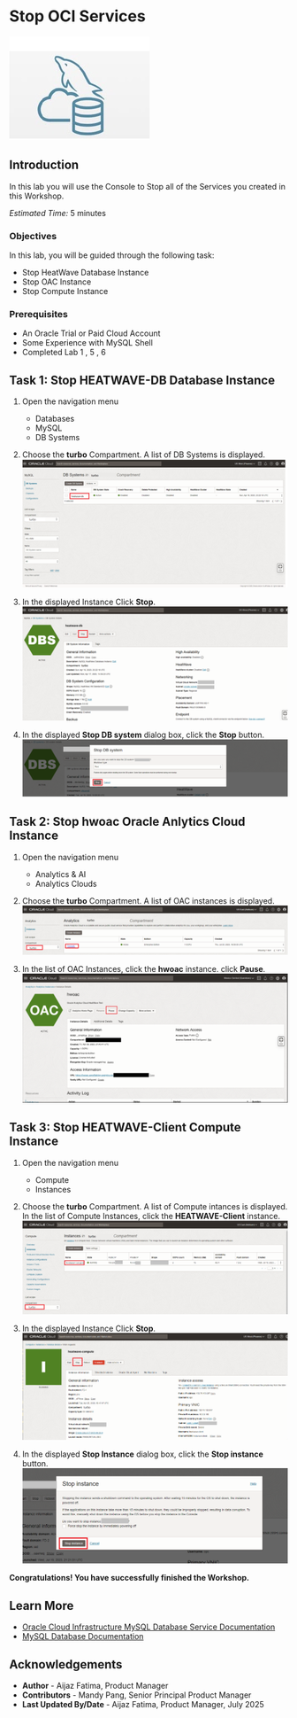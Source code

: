 # Stop OCI Services

![mysql heatwave](./images/mysql-heatwave-logo.jpg "mysql heatwave")

## Introduction

In this lab you will use the Console to Stop all of the Services you created in this Workshop.

_Estimated Time:_ 5 minutes


### Objectives

In this lab, you will be guided through the following task:

- Stop HeatWave Database Instance
- Stop OAC Instance
- Stop Compute Instance

### Prerequisites

- An Oracle Trial or Paid Cloud Account
- Some Experience with MySQL Shell
- Completed Lab 1 , 5 , 6

## Task 1: Stop HEATWAVE-DB Database Instance

1. Open the navigation menu  
    - Databases
    - MySQL
    - DB Systems
2. Choose the **turbo** Compartment. A list of DB Systems is displayed.
    ![navigation mysql with instance](./images/navigation-mysql-with-instance.png "navigation mysql with instance")

3. In the displayed Instance Click **Stop**.
    ![mysql select stop](./images/mysql-instance-active.png " mysql select stop")

4. In the displayed **Stop DB system** dialog box, click the  **Stop** button.
    ![mysql system stop](./images/mysql-system-stop.png " mysql system stop")

## Task 2: Stop hwoac Oracle Anlytics Cloud Instance

1. Open the navigation menu  
    - Analytics & AI
    - Analytics Clouds

2. Choose the **turbo** Compartment. A list of OAC instances is displayed.
    ![navigation OAC instance](./images/navigation-oac.png "navigation OAC instance")

3. In the list of OAC Instances, click the **hwoac** instance. click **Pause**.
    ![OAC stop](./images/oac-instance-pause.png "OAC stop")

## Task 3: Stop HEATWAVE-Client Compute Instance

1. Open the navigation menu  
    - Compute
    - Instances

2. Choose the **turbo** Compartment. A list of Compute intances is displayed. In the list of Compute Instances, click the **HEATWAVE-Client** instance.
    ![navigation compute instance](./images/navigation-compute-instance.png "navigation compute instance")

3. In the displayed Instance Click **Stop**.
    ![mysql select stop](./images/compute-instance-stop.png " mysql select stop")

4. In the displayed **Stop Instance** dialog box, click the  **Stop instance** button.
    ![mysql select stop](./images/compute-instance-stop-dialog.png " mysql select stop")

**Congratulations!  You have successfully finished the Workshop.**

## Learn More

- [Oracle Cloud Infrastructure MySQL Database Service Documentation](https://docs.cloud.oracle.com/en-us/iaas/MySQL-database)
- [MySQL Database Documentation](https://www.MySQL.com)

## Acknowledgements

- **Author** - Aijaz Fatima, Product Manager
- **Contributors** - Mandy Pang, Senior Principal Product Manager
- **Last Updated By/Date** - Aijaz Fatima, Product Manager, July 2025